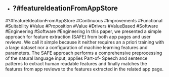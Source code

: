 - ## ?#featureIdeationFromAppStore
#?#featureIdeationFromAppStore #Continuous #Improvements #Functional #Suitability #Value #Proposition #Value #Drivers #ValueBased #Software #Engineering #Software #Engineering 
In this paper, we presented a simple approach for feature extraction (SAFE) from both app pages and user reviews. We call it simple because it neither requires an a priori training with a large dataset nor a configuration of machine learning features and parameters. The SAFE approach performs a comprehensive preprocessing of the natural language input, applies Part-of- Speech and sentence patterns to extract human readable features and finally matches the features from app reviews to the features extracted in the related app page.

